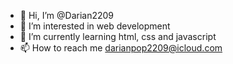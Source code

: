 - 👋 Hi, I’m @Darian2209
- 👀 I’m interested in web development
- 🌱 I’m currently learning html, css and javascript
- 📫 How to reach me darianpop2209@icloud.com

<!---
Darian2209/Darian2209 is a ✨ special ✨ repository because its `README.md` (this file) appears on your GitHub profile.
You can click the Preview link to take a look at your changes.
--->
